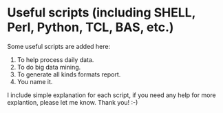 # Useful scripts (including SHELL, Perl, Python, TCL, BAS, etc.)

Some useful scripts are added here:
1. To help process daily data.
2. To do big data mining.
3. To generate all kinds formats report.
4. You name it.

I include simple explanation for each script, if you need any help for more explantion, please let me know.
Thank you! :-)

